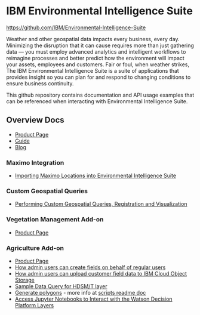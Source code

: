 # IBM Environmental Intelligence Suite

<https://github.com/IBM/Environmental-Intelligence-Suite>

Weather and other geospatial data impacts every business, every day. Minimizing the disruption that it can cause requires more than just gathering data — you must employ advanced analytics and intelligent workflows to reimagine processes and better predict how the environment will impact your assets, employees and customers. Fair or foul, when weather strikes, The IBM Environmental Intelligence Suite is a suite of applications that provides insight so you can plan for and respond to changing conditions to ensure business continuity.

This github repository contains documentation and API usage examples that can be referenced when interacting with Environmental Intelligence Suite.

## Overview Docs

* [Product Page](https://www.ibm.com/products/environmental-intelligence-suite)
* [Guide](https://www.ibm.com/downloads/cas/PA6JERGA)
* [Blog](https://www.ibm.com/blogs/internet-of-things/5-ways-to-manage-climate-risk/)

### Maximo Integration

* [Importing Maximo Locations into Environmental Intelligence Suite](./maximo-integration-asset-import.md)

### Custom Geospatial Queries

* [Performing Custom Geospatial Queries, Registration and Visualization](./custom-geospatial-query-extension.md)

### Vegetation Management Add-on

* [Product Page](https://www.ibm.com/products/vegetation-management)

### Agriculture Add-on
* [Product Page](https://www.ibm.com/products/agriculture)
* [How admin users can create fields on behalf of regular users](./admin-creating-fields.md)
* [How admin users can upload customer field data to IBM Cloud Object Storage](./admin-upload-files-to-cos.md)
* [Sample Data Query for HDSM/T layer](./sample-queries/hdsmt.md)
* [Generate polygons](./../scripts/generatePolygon.py) - more info at [scripts readme doc](./../scripts/README.md)
* [Access Jupyter Notebooks to Interact with the Watson Decision Platform Layers](./notebooks/notebooks.md)
